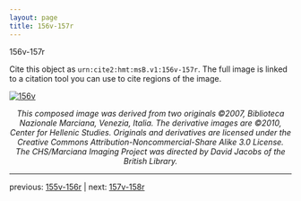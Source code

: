 ```yaml
---
layout: page
title: 156v-157r
---
```


156v-157r

Cite this object as `urn:cite2:hmt:msB.v1:156v-157r`. The full image is linked to a citation tool you can use to cite regions of the image.

[![156v](http://www.homermultitext.org/iipsrv?IIIF=/project/homer/pyramidal/deepzoom/hmt/vbbifolio/v1/vb_156v_157r.tif/full/800,/0/default.jpg)](http://www.homermultitext.org/ict2/?urn=urn:cite2:hmt:vbbifolio.v1:vb_156v_157r) 

<p style="text-align: center; font-style: italic;">This composed image was derived from two originals ©2007, Biblioteca Nazionale Marciana, Venezia, Italia. The derivative images are ©2010, Center for Hellenic Studies. Originals and derivatives are licensed under the Creative Commons Attribution-Noncommercial-Share Alike 3.0 License. The CHS/Marciana Imaging Project was directed by David Jacobs of the British Library.</p>

---

previous: [155v-156r](../155v-156r/) | next: [157v-158r](../157v-158r/)